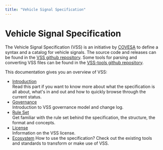 ```yaml
---
title: "Vehicle Signal Specification"
---
```

# Vehicle Signal Specification

The Vehicle Signal Specification (VSS) is an initiative by [COVESA](https://www.covesa.global/) to define a syntax and a catalog for vehicle signals.
The source code and releases can be found in the [VSS github repository](https://github.com/COVESA/vehicle_signal_specification).
Some tools for parsing and converting VSS files can be found in the [VSS-tools github repository](https://github.com/COVESA/vss-tools).

This documentation gives you an overview of VSS:

* [Introduction](/vehicle_signal_specification/introduction/) </br> Read this part if you want to know more
about what the specification is all about, what's in and out and how to quickly
 browse through the current status.
* [Governance](/vehicle_signal_specification/governance/) </br> Introduction to VSS governance model and change log.
* [Rule Set](/vehicle_signal_specification/rule_set/) </br> Get familiar with the rule set behind the
specification, the structure, the format and concepts.
* [License](/vehicle_signal_specification/license/) </br> Information on the VSS license.
* [Ecosystem](/vehicle_signal_specification/ecosystem/) How to use the specification? Check out the existing tools and standards to transform or make use of VSS.
